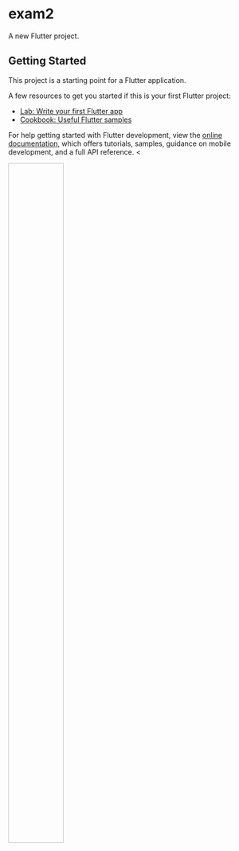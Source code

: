 # exam2

A new Flutter project.

## Getting Started

This project is a starting point for a Flutter application.

A few resources to get you started if this is your first Flutter project:

- [Lab: Write your first Flutter app](https://docs.flutter.dev/get-started/codelab)
- [Cookbook: Useful Flutter samples](https://docs.flutter.dev/cookbook)

For help getting started with Flutter development, view the
[online documentation](https://docs.flutter.dev/), which offers tutorials,
samples, guidance on mobile development, and a full API reference.
<


<p>
  <img "src=https://user-images.githubusercontent.com/120647962/211249453-48c65dc1-7bde-4dbc-91f5-bc649401bd8e.png"
width=22% height=35%>
  </p>
  
